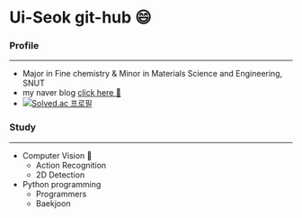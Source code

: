 # Ui-Seok git-hub 😄

### Profile

---

* Major in Fine chemistry & Minor in Materials Science and Engineering, SNUT
* my naver blog [click here 🚀️](https://blog.naver.com/lus8476)
* [![Solved.ac
  프로필](http://mazassumnida.wtf/api/v2/generate_badge?boj=kasasima)](https://solved.ac/kasasima)

### Study

---

* Computer Vision 👀️
  * Action Recognition
  * 2D Detection
* Python programming
  * Programmers
  * Baekjoon
